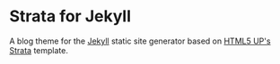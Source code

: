 # Strata for Jekyll

A blog theme for the [Jekyll](http://jekyllrb.com) static site generator based on [HTML5 UP's Strata](http://html5up.net/strata) template.